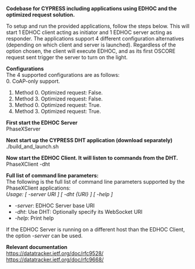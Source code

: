 **Codebase for CYPRESS including applications using EDHOC and the optimized request solution.**

To setup and run the provided applications, follow the steps below. This will start 1 EDHOC client acting as initiator and 1 EDHOC server acting as responder. The applications support 4 different configuration alternatives (depending on which client and server is launched). Regardless of the option chosen, the client will execute EDHOC, and as its first OSCORE request sent trigger the server to turn on the light.

**Configurations**  
The 4 supported configurations are as follows:  
0. CoAP-only support.
1. Method 0. Optimized request: False.
2. Method 3. Optimized request: False.
3. Method 0. Optimized request: True.
4. Method 3. Optimized request: True.

**First start the EDHOC Server**  
PhaseXServer  

**Next start up the CYPRESS DHT application (download separately)**  
./build_and_launch.sh 

**Now start the EDHOC Client. It will listen to commands from the DHT.**  
PhaseXClient -dht  

**Full list of command line parameters:**  
The following is the full list of command line parameters supported by the PhaseXClient applications:  
*Usage: [ -server URI ] [ -dht {URI} ] [ -help ]*
- *-server*: EDHOC Server base URI
- *-dht*: Use DHT: Optionally specify its WebSocket URI
- *-help*: Print help

If the EDHOC Server is running on a different host than the EDHOC Client, the option *-server* can be used.

**Relevant documentation**  
https://datatracker.ietf.org/doc/rfc9528/  
https://datatracker.ietf.org/doc/rfc9668/  

